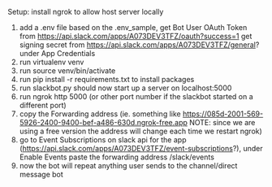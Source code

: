 Setup:
install ngrok to allow host server locally

1. add a .env file based on the .env_sample,
   get Bot User OAuth Token from https://api.slack.com/apps/A073DEV3TFZ/oauth?success=1
   get signing secret from https://api.slack.com/apps/A073DEV3TFZ/general? under App Credentials
2. run virtualenv venv
3. run source venv/bin/activate
4. run pip install -r requirements.txt to install packages
5. run slackbot.py should now start up a server on localhost:5000
6. run ngrok http 5000 (or other port number if the slackbot started on a different port)
7. copy the Forwarding address (ie. something like https://085d-2001-569-5926-2400-9400-bef-a486-630d.ngrok-free.app NOTE: since we are using a free version the address will change each time we restart ngrok)
8. go to Event Subscriptions on slack api for the app (https://api.slack.com/apps/A073DEV3TFZ/event-subscriptions?), under Enable Events paste the forwarding address /slack/events
9. now the bot will repeat anything user sends to the channel/direct message bot

